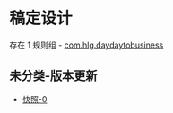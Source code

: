 # 稿定设计

存在 1 规则组 - [com.hlg.daydaytobusiness](/src/apps/com.hlg.daydaytobusiness.ts)

## 未分类-版本更新

- [快照-0](https://i.gkd.li/i/13766557)
